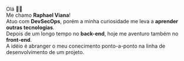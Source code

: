 Olá 🖖🏻 <br>
Me chamo <strong>Raphael Viana</strong>! <br>
Atuo com <strong>DevSecOps</strong>, porém a minha curiosidade me leva a <strong>aprender outras tecnologias</strong>. <br>
Depois de um longo tempo no <strong>back-end</strong>, hoje me aventuro também no <strong>front-end</strong>. <br>
A idéio é abranger o meu conecimento ponto-a-ponto na linha de desenvolvimento de um projeto.
